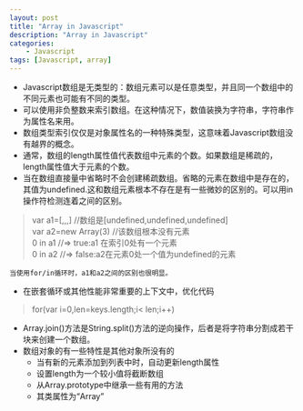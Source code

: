 ```yaml
---
layout: post  
title: "Array in Javascript"  
description: "Array in Javascript"  
categories:
    - Javascript
tags: [Javascript, array]  
---
```


- Javascript数组是无类型的：数组元素可以是任意类型，并且同一个数组中的不同元素也可能有不同的类型。  
- 可以使用非负整数来索引数组。在这种情况下，数值装换为字符串，字符串作为属性名来用。  
- 数组类型索引仅仅是对象属性名的一种特殊类型，这意味着Javascript数组没有越界的概念。
- 通常，数组的length属性值代表数组中元素的个数。如果数组是稀疏的，length属性值大于元素的个数。
- 当在数组直接量中省略时不会创建稀疏数组。省略的元素在数组中是存在的，其值为undefined.这和数组元素根本不存在是有一些微妙的区别的。可以用in操作符检测连着之间的区别。
>var a1=[,,,]			//数组是[undefined,undefined,undefined]  
>var a2=new Array(3)	//该数组根本没有元素  
>0 in a1				//=> true:a1 在索引0处有一个元素  
>0 in a2				//=> false:a2在元素0处一个值为undefined的元素  

    当使用for/in循环时，a1和a2之间的区别也很明显。  
- 在嵌套循环或其他性能非常重要的上下文中，优化代码
>for(var i=0,len=keys.length;i< len;i++)

- Array.join()方法是String.split()方法的逆向操作，后者是将字符串分割成若干块来创建一个数组。
- 数组对象的有一些特性是其他对象所没有的
	- 当有新的元素添加到列表中时，自动更新length属性
	- 设置length为一个较小值将截断数组
	- 从Array.prototype中继承一些有用的方法
	- 其类属性为“Array”
    
